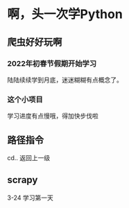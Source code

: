 <!--
 * @Author: your name
 * @Date: 2022-02-24 14:58:35
 * @LastEditTime: 2022-03-24 15:07:54
 * @LastEditors: your name
 * @Description: 打开koroFileHeader查看配置 进行设置: https://github.com/OBKoro1/koro1FileHeader/wiki/%E9%85%8D%E7%BD%AE
 * @FilePath: \python_study_2022\README.md
-->
# 啊，头一次学Python

## 爬虫好好玩啊

### 2022年初春节假期开始学习

陆陆续续学到月底，迷迷糊糊有点概念了。

### 这个小项目

学习进度有点慢哦，得加快步伐啦

## 路径指令
cd.. 返回上一级

## scrapy
3-24 学习第一天